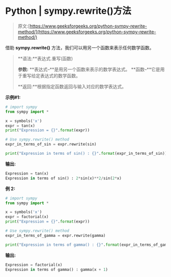 # Python | sympy.rewrite()方法

> 原文:[https://www.geeksforgeeks.org/python-sympy-rewrite-method/](https://www.geeksforgeeks.org/python-sympy-rewrite-method/)

借助 **sympy.rewrite()** 方法，我们可以用另一个函数来表示任何数学函数。

> **语法:**表达式.重写(函数)
> 
> **参数:**
> **表达式–**是用另一个函数来表示的数学表达式。
> **函数–**它是用于重写给定表达式的数学函数。
> 
> **返回:**根据指定函数返回与输入对应的数学表达式。

**示例#1:**

```py
# import sympy 
from sympy import * 

x = symbols('x')
expr = tan(x)
print("Expression = {}".format(expr))

# Use sympy.rewrite() method 
expr_in_terms_of_sin = expr.rewrite(sin)  

print("Expression in terms of sin() : {}".format(expr_in_terms_of_sin))  
```

**输出:**

```py
Expression = tan(x)
Expression in terms of sin() : 2*sin(x)**2/sin(2*x)

```

**例 2:**

```py
# import sympy 
from sympy import * 

x = symbols('x')
expr = factorial(x)
print("Expression = {}".format(expr))

# Use sympy.rewrite() method 
expr_in_terms_of_gamma = expr.rewrite(gamma)  

print("Expression in terms of gamma() : {}".format(expr_in_terms_of_gamma))  
```

**输出:**

```py
Expression = factorial(x)
Expression in terms of gamma() : gamma(x + 1)

```